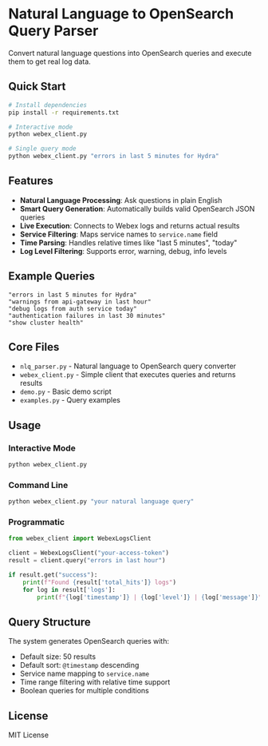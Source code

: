# Natural Language to OpenSearch Query Parser

Convert natural language questions into OpenSearch queries and execute them to get real log data.

## Quick Start

```bash
# Install dependencies
pip install -r requirements.txt

# Interactive mode
python webex_client.py

# Single query mode
python webex_client.py "errors in last 5 minutes for Hydra"
```

## Features

- **Natural Language Processing**: Ask questions in plain English
- **Smart Query Generation**: Automatically builds valid OpenSearch JSON queries
- **Live Execution**: Connects to Webex logs and returns actual results
- **Service Filtering**: Maps service names to `service.name` field
- **Time Parsing**: Handles relative times like "last 5 minutes", "today"
- **Log Level Filtering**: Supports error, warning, debug, info levels

## Example Queries

```
"errors in last 5 minutes for Hydra"
"warnings from api-gateway in last hour" 
"debug logs from auth service today"
"authentication failures in last 30 minutes"
"show cluster health"
```

## Core Files

- `nlq_parser.py` - Natural language to OpenSearch query converter
- `webex_client.py` - Simple client that executes queries and returns results
- `demo.py` - Basic demo script
- `examples.py` - Query examples

## Usage

### Interactive Mode
```bash
python webex_client.py
```

### Command Line
```bash
python webex_client.py "your natural language query"
```

### Programmatic
```python
from webex_client import WebexLogsClient

client = WebexLogsClient("your-access-token")
result = client.query("errors in last hour")

if result.get("success"):
    print(f"Found {result['total_hits']} logs")
    for log in result['logs']:
        print(f"{log['timestamp']} | {log['level']} | {log['message']}")
```

## Query Structure

The system generates OpenSearch queries with:
- Default size: 50 results
- Default sort: `@timestamp` descending  
- Service name mapping to `service.name`
- Time range filtering with relative time support
- Boolean queries for multiple conditions

## License

MIT License
